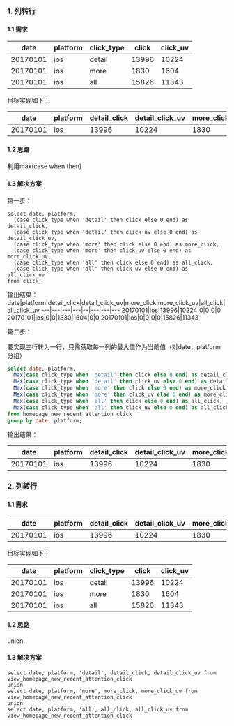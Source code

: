 ### 1. 列转行

#### 1.1 需求

date|	platform|	click_type|	click|	click_uv|
---|---|---|---|---
20170101	|ios	|detail	|13996	|10224
20170101	|ios	|more	|1830	|1604
20170101	|ios	|all	|15826	|11343

目标实现如下：

date|platform|detail_click|detail_click_uv|more_click|more_click_uv|all_click|all_click_uv
---|---|---|---|--|---|---|---
20170101|ios|13996|10224|1830|1604|15826|11343

#### 1.2 思路

利用max(case when then)

#### 1.3 解决方案

第一步：
```
select date, platform,
  (case click_type when 'detail' then click else 0 end) as detail_click,
  (case click_type when 'detail' then click_uv else 0 end) as detail_click_uv,
  (case click_type when 'more' then click else 0 end) as more_click,
  (case click_type when 'more' then click_uv else 0 end) as more_click_uv,
  (case click_type when 'all' then click else 0 end) as all_click,
  (case click_type when 'all' then click_uv else 0 end) as all_click_uv
from click;
```

输出结果：
date|platform|detail_click|detail_click_uv|more_click|more_click_uv|all_click|all_click_uv
---|---|---|---|--|---|---|---
20170101|ios|13996|10224|0|0|0|0
20170101|ios|0|0|1830|1604|0|0
20170101|ios|0|0|0|0|15826|11343

第二步：

要实现三行转为一行，只需获取每一列的最大值作为当前值（对date，platform分组）
```sql
select date, platform,
  Max(case click_type when 'detail' then click else 0 end) as detail_click,
  Max(case click_type when 'detail' then click_uv else 0 end) as detail_click_uv,
  Max(case click_type when 'more' then click else 0 end) as more_click,
  Max(case click_type when 'more' then click_uv else 0 end) as more_click_uv,
  Max(case click_type when 'all' then click else 0 end) as all_click,
  Max(case click_type when 'all' then click_uv else 0 end) as all_click_uv
from homepage_new_recent_attention_click
group by date, platform;
```
输出结果：

date|platform|detail_click|detail_click_uv|more_click|more_click_uv|all_click|all_click_uv
---|---|---|---|--|---|---|---
20170101|ios|13996|10224|1830|1604|15826|11343

### 2. 列转行

#### 1.1 需求

date|platform|detail_click|detail_click_uv|more_click|more_click_uv|all_click|all_click_uv
---|---|---|---|--|---|---|---
20170101|ios|13996|10224|1830|1604|15826|11343

目标实现如下：

date|	platform|	click_type|	click|	click_uv|
---|---|---|---|---
20170101	|ios	|detail	|13996	|10224
20170101	|ios	|more	|1830	|1604
20170101	|ios	|all	|15826	|11343

#### 1.2 思路

union

#### 1.3 解决方案

```
select date, platform, 'detail', detail_click, detail_click_uv from view_homepage_new_recent_attention_click
union
select date, platform, 'more', more_click, more_click_uv from view_homepage_new_recent_attention_click
union
select date, platform, 'all', all_click, all_click_uv from view_homepage_new_recent_attention_click
```
